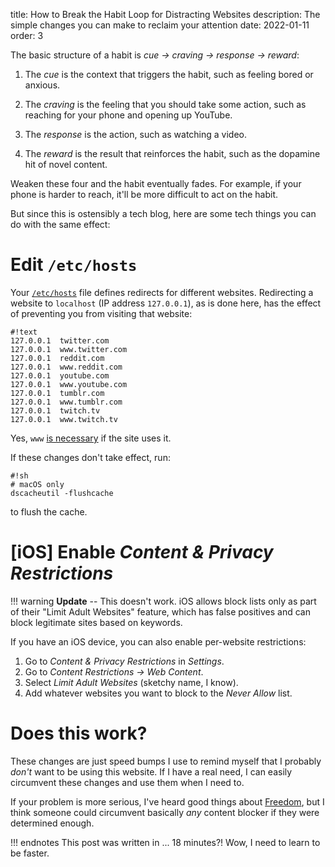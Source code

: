 title: How to Break the Habit Loop for Distracting Websites
description: The simple changes you can make to reclaim your attention 
date: 2022-01-11
order: 3

The basic structure of a habit is *cue &rarr; craving &rarr; response &rarr;
reward*:

1. The <dfn>cue</dfn> is the context that triggers the habit, such as feeling
   bored or anxious.

2. The <dfn>craving</dfn> is the feeling that you should take some action, such
   as reaching for your phone and opening up YouTube.

3. The <dfn>response</dfn> is the action, such as watching a video.

4. The <dfn>reward</dfn> is the result that reinforces the habit, such as the
   dopamine hit of novel content.

Weaken these four and the habit eventually fades. For example, if your phone
is harder to reach, it'll be more difficult to act on the habit.

But since this is ostensibly a tech blog, here are some tech things you can do
with the same effect:


# Edit `/etc/hosts`

Your [`/etc/hosts`][hosts] file defines redirects for different websites.
Redirecting a website to `localhost` (IP address `127.0.0.1`), as is done here,
has the effect of preventing you from visiting that website:

    #!text
    127.0.0.1  twitter.com
    127.0.0.1  www.twitter.com
    127.0.0.1  reddit.com
    127.0.0.1  www.reddit.com
    127.0.0.1  youtube.com
    127.0.0.1  www.youtube.com
    127.0.0.1  tumblr.com
    127.0.0.1  www.tumblr.com
    127.0.0.1  twitch.tv
    127.0.0.1  www.twitch.tv

Yes, `www` [is necessary][www] if the site uses it.

[hosts]: https://tldp.org/LDP/solrhe/Securing-Optimizing-Linux-RH-Edition-v1.3/chap9sec95.html
[www]: https://unix.stackexchange.com/questions/439120/why-do-i-need-www-and-non-www-in-etc-hosts

If these changes don't take effect, run:

    #!sh
    # macOS only
    dscacheutil -flushcache

to flush the cache.


# [iOS] Enable *Content & Privacy Restrictions*

!!! warning
    **Update** -- This doesn't work. iOS allows block lists only as part of
    their "Limit Adult Websites" feature, which has false positives and can
    block legitimate sites based on keywords.

If you have an iOS device, you can also enable per-website restrictions:

1. Go to *Content & Privacy Restrictions* in *Settings*.
2. Go to *Content Restrictions &rarr; Web Content*.
3. Select *Limit Adult Websites* (sketchy name, I know).
4. Add whatever websites you want to block to the *Never Allow* list.


# Does this work?

These changes are just speed bumps I use to remind myself that I probably
*don't* want to be using this website. If I have a real need, I can easily
circumvent these changes and use them when I need to.

If your problem is more serious, I've heard good things about
[Freedom](https://freedom.to/), but I think someone could circumvent basically
*any* content blocker if they were determined enough.

!!! endnotes
    This post was written in ... 18 minutes?! Wow, I need to learn to be faster.
